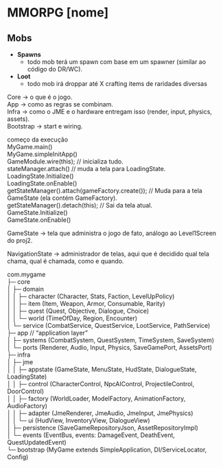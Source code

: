 # MMORPG [nome]

## Mobs
- **Spawns**
  - todo mob terá um spawn com base em um spawner (similar ao código do DR/WC).
- **Loot**
  - todo mob irá droppar até X crafting items de raridades diversas

Core → o que é o jogo. <br>
App → como as regras se combinam. <br>
Infra → como o JME e o hardware entregam isso (render, input, physics, assets). <br>
Bootstrap → start e wiring. <br>

começo da execução <br>
MyGame.main() <br>
MyGame.simpleInitApp() <br>
GameModule.wire(this); // inicializa tudo. <br>
stateManager.attach() // muda a tela para LoadingState. <br>
LoadingState.Initialize() <br>
LoadingState.onEnable() <br>
getStateManager().attach(gameFactory.create()); // Muda para a tela GameState (ela contém GameFactory). <br>
getStateManager().detach(this); // Sai da tela atual. <br>
GameState.Initialize() <br>
GameState.onEnable() <br>

GameState -> tela que administra o jogo de fato, análogo ao Level1Screen do proj2.

NavigationState -> administrador de telas, aqui que é decidido qual tela chama, qual é chamada, como e quando.

com.mygame <br>
├─ core <br>
│   ├─ domain <br>
│   │   ├─ character (Character, Stats, Faction, LevelUpPolicy) <br>
│   │   ├─ item (Item, Weapon, Armor, Consumable, Rarity) <br>
│   │   ├─ quest (Quest, Objective, Dialogue, Choice) <br>
│   │   └─ world (TimeOfDay, Region, Encounter) <br>
│   └─ service (CombatService, QuestService, LootService, PathService) <br>
├─ app                          // “application layer” <br>
│   ├─ systems (CombatSystem, QuestSystem, TimeSystem, SaveSystem) <br>
│   └─ ports   (Renderer, Audio, Input, Physics, SaveGamePort, AssetsPort) <br>
├─ infra <br>
│   ├─ jme <br>
│   │   ├─ appstate (GameState, MenuState, HudState, DialogueState, LoadingState) <br>
│   │   ├─ control  (CharacterControl, NpcAIControl, ProjectileControl, DoorControl) <br>
│   │   ├─ factory  (WorldLoader, ModelFactory, AnimationFactory, AudioFactory) <br>
│   │   ├─ adapter  (JmeRenderer, JmeAudio, JmeInput, JmePhysics) <br>
│   │   └─ ui       (HudView, InventoryView, DialogueView) <br>
│   ├─ persistence (SaveGameRepositoryJson, AssetRepositoryImpl) <br>
│   └─ events      (EventBus, events: DamageEvent, DeathEvent, QuestUpdatedEvent) <br>
└─ bootstrap (MyGame extends SimpleApplication, DI/ServiceLocator, Config) <br>